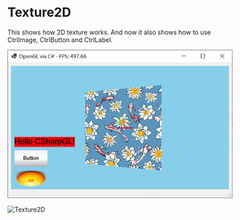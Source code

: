 ﻿# Texture2D

This shows how 2D texture works.
And now it also shows how to use CtrlImage, CtrlButton and CtrlLabel.

![Texture2D](Texture2D.png)

![Texture2D](https://github.com/bitzhuwei/CSharpGL/blob/master/Demos/Texture2D/Texture2D.gif?raw=true)

